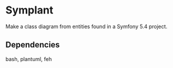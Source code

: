# Symplant
Make a class diagram from entities found in a Symfony 5.4 project.

## Dependencies
bash, plantuml, feh
